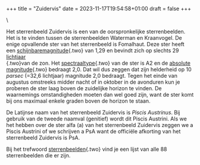 +++
title = "Zuidervis"
date = 2023-11-17T19:54:58+01:00
draft = false
+++

\

Het sterrenbeeld Zuidervis is een van de oorspronkelijke sterrenbeelden.
Het is te vinden tussen de sterrenbeelden Waterman en Kraanvogel. De
enige opvallende ster van het sterrenbeeld is Fomalhaut. Deze ster heeft
een [schijnbaremagnitude](schijnba.html){.two} van 1,29 en bevindt zich
op slechts 29 [lichtjaar\
](lichtjaa.html){.two}van de zon. Het
[spectraaltype](spectraa.html){.two} van de ster is A2 en de [absolute
magnitude](absolute.html){.two} bedraagt 2,0. Dat wil dus zeggen dat
zijn helderheid op 10 *parsec* (=32,6 lichtjaar) magnitude 2,0 bedraagt.
Tegen het einde van augustus omstreeks midder nacht of in oktober in de
avonduren kun je proberen de ster laag boven de zuidelijke horizon te
vinden. De waarnemings omstandigheden moeten dan wel goed zijn, want de
ster komt bij ons maximaal enkele graden boven de horizon te staan.

De Latijnse naam van het sterrenbeeld Zuidervis is *Piscis Austrinus*.
Bij gebruik van de tweede naamval (genitief) wordt dit Piscis Austrini.
Als we het hebben over de ster alfa (a) van het sterrenbeeld Zuidervis
zeggen we a Piscis Austrini of we schrijven a PsA want de officiële
afkorting van het sterrenbeeld Zuidervis is PsA.

Bij het trefwoord [sterrenbeelden](sterrenb.html){.two} vind je een
lijst van alle 88 sterrenbeelden die er zijn.
